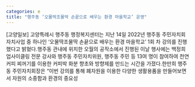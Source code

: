 ```yaml
---
categories: e
title: "행주동 ‘오물딱조물딱 손끝으로 배우는 환경 마을학교’ 운영"
---
```

[고양일보] 고양특례시 행주동 행정복지센터는 지난 14일 2022년 행주동 주민자치회 자치사업 중 하나인 ‘오물딱조물딱 손끝으로 배우는 환경 마을학교’ 1회 차 강의를 진행했다고 밝혔다.행주동 관내에 위치한 오월의 공작소에서 진행된 이날 행사에는 백정희 업사이클링 전문 강사와 행주동 주민자치위원, 행주동 주민 등 13여 명이 참여하여 천연 커피 찌꺼기를 이용한 커피박 화분 향초와 방향제를 만드는 시간을 가졌다.한만희 행주동 주민자치회장은 “이번 강의를 통해 폐자원을 이용한 다양한 생활용품을 만들어보면서 자원의 소중함과 환경의 중요성